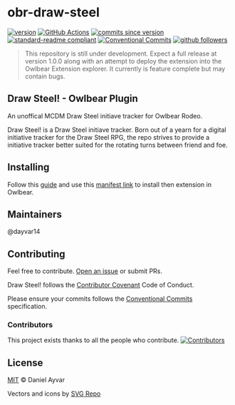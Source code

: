 # obr-draw-steel

[![version](https://img.shields.io/badge/version-0.5.1-red.svg)](https://github.com/dayvar14/obr-draw-steel/releases/tag/v0.5.1)
[![GitHub Actions](https://github.com/dayvar14/obr-draw-steel/workflows/deployment/badge.svg)](https://github.com/dayvar14/obr-draw-steel/actions)
[![commits since version](https://img.shields.io/github/commits-since/dayvar14/obr-draw-steel/v0.5.1.svg)](https://github.com/dayvar14/obr-draw-steel/compare/releases/v0.5.1...main)
[![standard-readme compliant](https://img.shields.io/badge/readme%20style-standard-brightgreen.svg?style=flat-square)](https://github.com/RichardLitt/standard-readme)
[![Conventional Commits](https://img.shields.io/badge/Conventional%20Commits-1.0.0-%23FE5196?logo=conventionalcommits&logoColor=white)](https://conventionalcommits.org)
[![github followers](https://img.shields.io/github/followers/dayvar14.svg?style=social&label=Follow&maxAge=2592000)](https://github.com/dayvar14?tab=followers)

> This repository is still under development. Expect a full release at version
> 1.0.0 along with an attempt to deploy the extension into the Owlbear Extension
> explorer. It currently is feature complete but may contain bugs.

## Draw Steel! - Owlbear Plugin

An unoffical MCDM Draw Steel initiave tracker for Owlbear Rodeo.

Draw Steel! is a Draw Steel initiave tracker. Born out of a yearn for a digital
initiative tracker for the Draw Steel RPG, the repo strives to provide a
initiative tracker better suited for the rotating turns between friend and foe.

## Installing

Follow this
[guide](https://docs.owlbear.rodeo/extensions/tutorial-hello-world/install-your-extension)
and use this [manifest link](https://obr-draw-steal.onrender.com/manifest.json)
to install then extension in Owlbear.

## Maintainers

@dayvar14

## Contributing

Feel free to contribute.
[Open an issue](https://github.com/dayvar14/obr-draw-steel/issues/new) or submit
PRs.

Draw Steel! follows the
[Contributor Covenant](https://www.contributor-covenant.org/version/2/1/code_of_conduct/)
Code of Conduct.

Please ensure your commits follows the
[Conventional Commits](https://www.conventionalcommits.org/en/v1.0.0/)
specification.

### Contributors

This project exists thanks to all the people who contribute.
[![Contributors](https://contributors-img.web.app/image?repo=dayvar14/obr-draw-steel)](https://github.com/dayvar14/obr-draw-stee/graphs/contributors)

## License

[MIT](LICENSE) © Daniel Ayvar

Vectors and icons by [SVG Repo](https://www.svgrepo.com)
